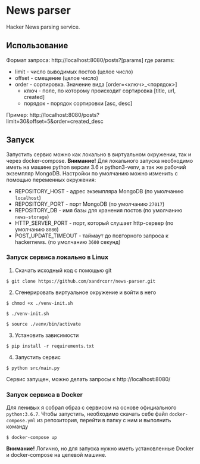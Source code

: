 # News parser

Hacker News parsing service.

## Использование

Формат запроса:
http://localhost:8080/posts?[params]
где params:
- limit - число выводимых постов (целое число)
- offset - смещение (целое число)
- order - сортировка. Значение вида [order=<ключ>_<порядок>]
    - ключ - поле, по которому происходит сортировка [title, url, created]
    - порядок - порядок сортировки [asc, desc]

Пример:
http://localhost:8080/posts?limit=30&offset=5&order=created_desc


## Запуск
Запустить сервис можно как локально в виртуальном окружении, так и через docker-compose.
**Внимание!** Для локального запуска необходимо иметь на машине python версии 3.6 и python3-venv, а так же рабочий экземпляр MongoDB. Настройки по умолчанию можно изменить с помощью переменных окружения:
- REPOSITORY_HOST - адрес экземпляра MongoDB (по умолчанию ```localhost```)
- REPOSITORY_PORT - порт MongoDB (по умолчанию ```27017```)
- REPOSITORY_DB - имя базы для хранения постов (по умолчанию ```news-storage```)
- HTTP_SERVER_PORT - порт, который слушает http-сервер (по умолчанию ```8080```)
- POST_UPDATE_TIMEOUT - таймаут до повторного запроса к hackernews. (по умолчанию ```3600``` секунд)

### Запуск сервиса локально в Linux

1. Скачать исходный код с помощью git
```
$ git clone https://github.com/xandrcorr/news-parser.git
```
2. Сгенерировать виртуальное окружение и войти в него
```
$ chmod +x ./venv-init.sh
```
```
$ ./venv-init.sh
```
```
$ source ./venv/bin/activate
```
3. Установить зависимости
```
$ pip install -r requirements.txt
```
4. Запустить сервис
```
$ python src/main.py
```
Сервис запущен, можно делать запросы к http://localhost:8080/

### Запуск сервиса в Docker
Для ленивых я собрал образ с сервисом на основе официального ```python:3.6.7```.
Чтобы запустить, необходимо скачать себе файл ```docker-compose.yml``` из репозитория, перейти в папку с ним и выполнить команду
```
$ docker-compose up
```
**Внимание!** Логично, но для запуска нужно иметь установленные Docker и docker-compose на целевой машине.
